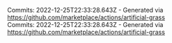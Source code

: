 Commits: 2022-12-25T22:33:28.643Z - Generated via https://github.com/marketplace/actions/artificial-grass
<br>
Commits: 2022-12-25T22:33:28.643Z - Generated via https://github.com/marketplace/actions/artificial-grass
<br>

